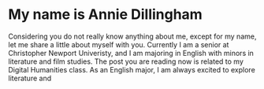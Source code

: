 # My name is Annie Dillingham
Considering you do not really know anything about me, except for my name, let me share a little about myself with you. Currently I am a senior at Christopher Newport Univeristy, and I am majoring in English with minors in literature and film studies. The post you are reading now is related to my Digital Humanities class. As an English major, I am always excited to explore literature and  

